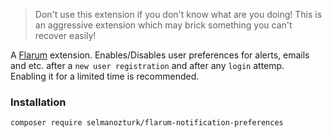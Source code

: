 
> Don't use this extension if you don't know what are you doing!
> This is an aggressive extension which may brick something you can't recover easily!

A [Flarum](http://flarum.org) extension.
Enables/Disables user preferences for alerts, emails and etc. after a `new user registration` and after any `login` attemp.  
Enabling it for a limited time is recommended.  

### Installation

```sh
composer require selmanozturk/flarum-notification-preferences
```

